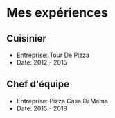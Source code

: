 # Mes expériences

## Cuisinier
- Entreprise: Tour De Pizza
- Date: 2012 - 2015

## Chef d'équipe
- Entreprise: Pizza Casa Di Mama
- Date: 2015 - 2018